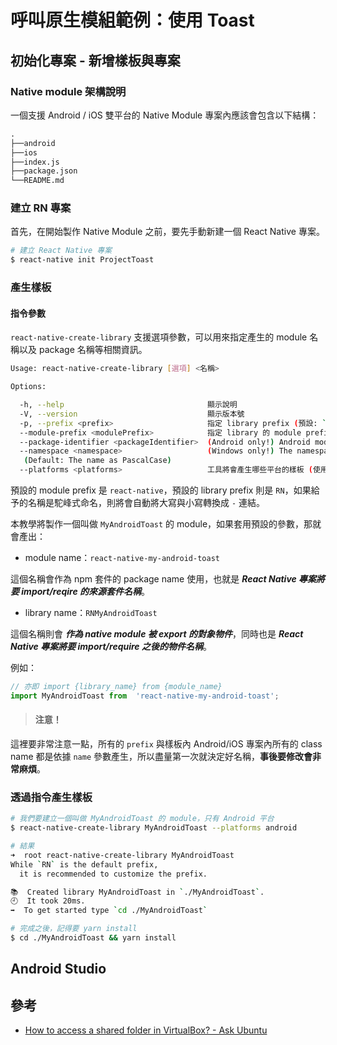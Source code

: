 # 呼叫原生模組範例：使用 Toast

## 初始化專案 - 新增樣板與專案

### Native module 架構說明

一個支援 Android / iOS 雙平台的 Native Module 專案內應該會包含以下結構：

```markdown
.
├──android
├──ios
├──index.js
├──package.json
└──README.md
```

### 建立 RN 專案

首先，在開始製作 Native Module 之前，要先手動新建一個 React Native 專案。

```bash
# 建立 React Native 專案
$ react-native init ProjectToast
```

### 產生樣板




#### 指令參數

`react-native-create-library` 支援選項參數，可以用來指定產生的 module 名稱以及 package 名稱等相關資訊。

```bash
Usage: react-native-create-library [選項] <名稱>

Options:

  -h, --help                                顯示說明
  -V, --version                             顯示版本號
  -p, --prefix <prefix>                     指定 library prefix (預設: `RN`)
  --module-prefix <modulePrefix>            指定 library 的 module prefix(預設: `react-native`)
  --package-identifier <packageIdentifier>  (Android only!) Android module 的 package name (預設: `com.reactlibrary`)
  --namespace <namespace>                   (Windows only!) The namespace for the Windows module
   (Default: The name as PascalCase)
  --platforms <platforms>                   工具將會產生哪些平台的樣板 (使用 `,` 逗號分隔; 預設: `ios,android,windows`)
```

預設的 module prefix 是 `react-native`，預設的 library prefix 則是 `RN`，如果給予的名稱是駝峰式命名，則將會自動將大寫與小寫轉換成 `-` 連結。

本教學將製作一個叫做 `MyAndroidToast` 的 module，如果套用預設的參數，那就會產出：

- module name：`react-native-my-android-toast`

這個名稱會作為 npm 套件的 package name 使用，也就是 ***React Native 專案將要 import/reqire 的來源套件名稱***。

- library name：`RNMyAndroidToast`

這個名稱則會 ***作為 native module 被 export 的對象物件***，同時也是 ***React Native 專案將要 import/require 之後的物件名稱***。

例如：

```javascript
// 亦即 import {library_name} from {module_name}
import MyAndroidToast from  'react-native-my-android-toast';
```

> #### 注意！

這裡要非常注意一點，所有的 `prefix` 與樣板內 Android/iOS 專案內所有的 class name 都是依據 `name` 參數產生，所以盡量第一次就決定好名稱，**事後要修改會非常麻煩**。

### 透過指令產生樣板

```bash
# 我們要建立一個叫做 MyAndroidToast 的 module，只有 Android 平台
$ react-native-create-library MyAndroidToast --platforms android

# 結果
➜  root react-native-create-library MyAndroidToast
While `RN` is the default prefix,
  it is recommended to customize the prefix.

📚  Created library MyAndroidToast in `./MyAndroidToast`.
🕘  It took 20ms.
➡️  To get started type `cd ./MyAndroidToast`

# 完成之後，記得要 yarn install
$ cd ./MyAndroidToast && yarn install
```


## Android Studio


## 參考
- [How to access a shared folder in VirtualBox? - Ask Ubuntu](https://askubuntu.com/questions/161759/how-to-access-a-shared-folder-in-virtualbox)